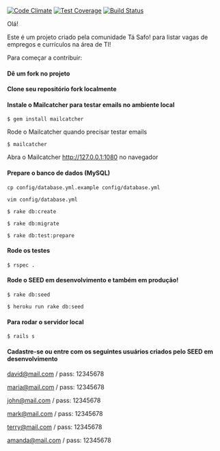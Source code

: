 [![Code Climate](https://codeclimate.com/github/tasafo/tasafo_jobs/badges/gpa.svg)](https://codeclimate.com/github/tasafo/tasafo_jobs) [![Test Coverage](https://codeclimate.com/github/tasafo/tasafo_jobs/badges/coverage.svg)](https://codeclimate.com/github/tasafo/tasafo_jobs/coverage) [![Build Status](https://travis-ci.org/tasafo/tasafo_jobs.svg?branch=master)](https://travis-ci.org/tasafo/tasafo_jobs)

Olá!

Este é um projeto criado pela comunidade Tá Safo! para listar vagas de empregos e currículos na área de TI!

Para começar a contribuir:

#### Dê um fork no projeto

#### Clone seu repositório fork localmente

#### Instale o Mailcatcher para testar emails no ambiente local

`$ gem install mailcatcher`

Rode o Mailcatcher quando precisar testar emails

`$ mailcatcher`

Abra o Mailcatcher http://127.0.0.1:1080 no navegador

#### Prepare o banco de dados (MySQL)

`cp config/database.yml.example config/database.yml`

`vim config/database.yml`

`$ rake db:create`

`$ rake db:migrate`

`$ rake db:test:prepare`

#### Rode os testes

`$ rspec .`

#### Rode o SEED em desenvolvimento e também em produção!

`$ rake db:seed`

`$ heroku run rake db:seed`

#### Para rodar o servidor local

`$ rails s`

#### Cadastre-se ou entre com os seguintes usuários criados pelo SEED em desenvolvimento

david@mail.com   / pass: 12345678

maria@mail.com   / pass: 12345678

john@mail.com    / pass: 12345678

mark@mail.com    / pass: 12345678

terry@mail.com   / pass: 12345678

amanda@mail.com  / pass: 12345678
